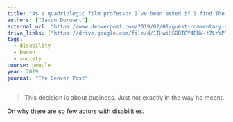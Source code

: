 ```yaml
---
title: "As a quadriplegic film professor I’ve been asked if I find The Upside offensive: Well, do I?"
authors: ["Jason Dorwart"]
external_url: "https://www.denverpost.com/2019/02/01/guest-commentary-as-a-quadriplegic-film-professor-ive-been-asked-if-i-find-the-upside-offensive-well-do-i/"
drive_links: ["https://drive.google.com/file/d/1THwiHSBBTCY4FHV-t7LrYPTOYEdGOM_7/view?usp=drivesdk"]
tags: 
  - disability
  - becon
  - society
course: people
year: 2019
journal: "The Denver Post"
---
```


> This decision is about business. Just not exactly in the way he meant.

On why there are so few actors with disabilities.
